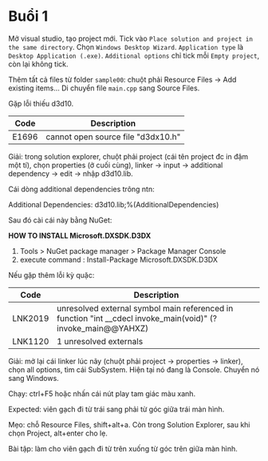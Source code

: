 # Buổi 1

Mở visual studio, tạo project mới. Tick vào `Place solution and project in the same directory`. Chọn `Windows Desktop Wizard`. `Application type` là `Desktop Application (.exe)`. `Additional options` chỉ tick mỗi `Empty project`, còn lại không tick.

Thêm tất cả files từ folder `sample00`: chuột phải Resource Files -> Add existing items... Di chuyển file `main.cpp` sang Source Files.

Gặp lỗi thiếu d3d10.

| Code  | Description                        |
| ----- | ---------------------------------- |
| E1696 | cannot open source file "d3dx10.h" |

Giải: trong solution explorer, chuột phải project (cái tên project đc in đậm một tí), chọn properties (ở cuối cùng), linker -> input -> additional dependency -> edit -> nhập d3d10.lib.

Cái dòng additional dependencies trông ntn:

Additional Dependencies: d3d10.lib;%(AdditionalDependencies)

Sau đó cài cái này bằng NuGet:

**HOW TO INSTALL Microsoft.DXSDK.D3DX**

1. Tools > NuGet package manager > Package Manager Console
2. execute command : Install-Package Microsoft.DXSDK.D3DX

Nếu gặp thêm lỗi kỳ quặc:

| Code    | Description                                                                                                    |
| ------- | -------------------------------------------------------------------------------------------------------------- |
| LNK2019 | unresolved external symbol main referenced in function "int \_\_cdecl invoke_main(void)" (?invoke_main@@YAHXZ) |
| LNK1120 | 1 unresolved externals                                                                                         |

Giải: mở lại cái linker lúc nãy (chuột phải project -> properties -> linker), chọn all options, tìm cái SubSystem. Hiện tại nó đang là Console. Chuyển nó sang Windows.

Chạy: ctrl+F5 hoặc nhấn cái nút play tam giác màu xanh.

Expected: viên gạch đi từ trái sang phải từ góc giữa trái màn hình.

Mẹo: chỗ Resource Files, shift+alt+a. Còn trong Solution Explorer, sau khi chọn Project, alt+enter cho lẹ.

Bài tập: làm cho viên gạch đi từ trên xuống từ góc trên giữa màn hình.

